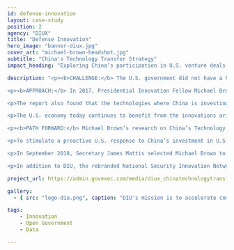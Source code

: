 ```yaml
---
id: defense-innovation
layout: case-study
position: 2
agency: "DIUX"
title: "Defense Innovation"
hero_image: "banner-diux.jpg"
cover_art: "michael-brown-headshot.jpg"
subtitle: "China's Technology Transfer Strategy"
impact_heading: "Exploring China’s participation in U.S. venture deals and the passing of the Foreign Investment Risk Review Modernization Act of 2018 (FIRRMA)"

description: "<p><b>CHALLENGE:</b> The U.S. government did not have a holistic view of how fast China's technology transfer is occurring or the multiple methods China uses for that transfer, the level of Chinese investment in U.S. technology, or a consolidated view of what technologies we should be protecting.</p>

<p><b>APPROACH:</b> In 2017, Presidential Innovation Fellow Michael Brown <a href='https://admin.govexec.com/media/diux_chinatechnologytransferstudy_jan_2018_(1).pdf'>co-authored a report</a> exploring China’s participation in U.S. venture deals to assess: how large the overall investment was, whether it was growing and what technologies were the focus of investment. In the process he found Chinese participation in venture-backed startups at a record level of 10-16 of all venture deals (2015-2017) and that investment had grown rapidly in the past seven years.</p>

<p>The report also found that the technologies where China is investing are the same ones where U.S. firms are investing and that will be foundational to future innovation: artificial intelligence, autonomous vehicles, augmented/virtual reality, robotics and blockchain technology. Moreover, these are some of the same technologies of interest to the U.S. Department of Defense to build on the technological superiority of the U.S. military today. The speed at which dual-use technologies are developed in the commercial sector has significant impact on the nature of warfare and the critical need to master them ahead of competitors.</p>

<p>The U.S. economy today continues to benefit from the innovations arising from decades of federal research which created new industries at the forefront of technology today including those based on semiconductors, GPS, the internet, hydraulic fracturing, genomics and many others. To benefit from a thriving future economy, the authors concluded that the U.S. must increase the investment in federally-funded research and recruiting to drive a growing pipeline of innovations and technology breakthroughs. Additionally, to preserve our technological advantage, we must take steps to ensure “a healthy and secure national security innovation base that includes both traditional and nontraditional defense partners” including early-stage companies.</p>

<p><b>PATH FORWARD:</b> Michael Brown’s research on China’s Technology Transfer Strategy at DoD and his testimony before the House Financial Services Committee, Subcommittee on Monetary Policy and Trade was influential in Congress passing the Foreign Investment Risk Review Modernization Act of 2018 (FIRRMA). The FIRRMA legislation was passed by Congress and signed into law in August 2018.  </p>

<p>To stimulate a proactive U.S. response to China’s investment in U.S.-based dual-use hardware companies, Michael proposed a program within the Department of Defense to catalyze private investment focused on hardware technologies important for the U.S. Military. This program, the National Security Innovation Capital (NSIC), was enacted as Section 230 of the National Defense Authorization Act of 2018.</p>

<p>In September 2018, Secretary James Mattis selected Michael Brown to lead the Defense Innovation Unit (DIU), which was formed in 2015 to accelerate the adoption of commercial technology into the military. In this way, he follows in the footsteps of other PIFs who have decided to stay and serve in leadership roles within the government.</p>

<p>In addition to DIU, the rebranded National Security Innovation Network (NSIN), which brings national security problems to universities where students and professors collaborate on new ways to solve these problems as part of the “Hacking For Defense” curriculum. The combination of NSIN, NSIC and core DIU are all aimed at growing the national security innovation base. With over 100 projects started,  DIU has introduced more than 45 first-time vendors to the Department of Defense.</p>"

project_url: https://admin.govexec.com/media/diux_chinatechnologytransferstudy_jan_2018_(1).pdf

gallery:
  - { src: "logo-diu.png", caption: "DIU's mission is to accelerate commercial technology for national security. They are a fast-moving government entity that provides recurring revenue to companies to solve national security problems.", alt: "DIU logo" }

tags:
    - Innovation
    - Open Government
    - Data

---
```

